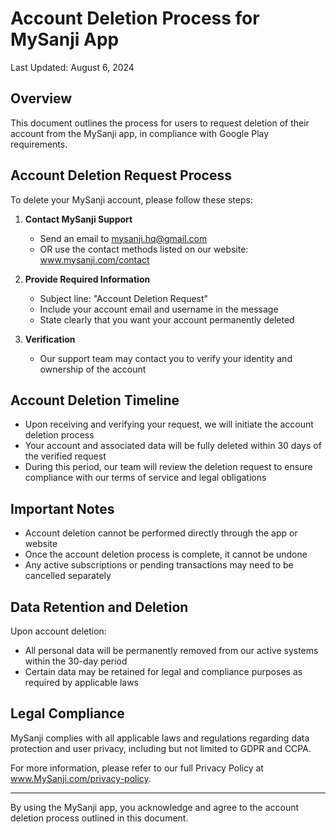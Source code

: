 # Account Deletion Process for MySanji App

Last Updated: August 6, 2024

## Overview

This document outlines the process for users to request deletion of their account from the MySanji app, in compliance with Google Play requirements.

## Account Deletion Request Process

To delete your MySanji account, please follow these steps:

1. **Contact MySanji Support**
   - Send an email to mysanji.hq@gmail.com
   - OR use the contact methods listed on our website: www.mysanji.com/contact

2. **Provide Required Information**
   - Subject line: "Account Deletion Request"
   - Include your account email and username in the message
   - State clearly that you want your account permanently deleted

3. **Verification**
   - Our support team may contact you to verify your identity and ownership of the account

## Account Deletion Timeline

- Upon receiving and verifying your request, we will initiate the account deletion process
- Your account and associated data will be fully deleted within 30 days of the verified request
- During this period, our team will review the deletion request to ensure compliance with our terms of service and legal obligations

## Important Notes

- Account deletion cannot be performed directly through the app or website
- Once the account deletion process is complete, it cannot be undone
- Any active subscriptions or pending transactions may need to be cancelled separately

## Data Retention and Deletion

Upon account deletion:
- All personal data will be permanently removed from our active systems within the 30-day period
- Certain data may be retained for legal and compliance purposes as required by applicable laws

## Legal Compliance

MySanji complies with all applicable laws and regulations regarding data protection and user privacy, including but not limited to GDPR and CCPA.

For more information, please refer to our full Privacy Policy at www.MySanji.com/privacy-policy.

---

By using the MySanji app, you acknowledge and agree to the account deletion process outlined in this document.
